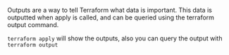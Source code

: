 Outputs are a way to tell Terraform what data is important. This data is outputted when apply is called, and can be queried using the terraform output command.

`terraform apply` will show the outputs, also you can query the output with
`terraform output`